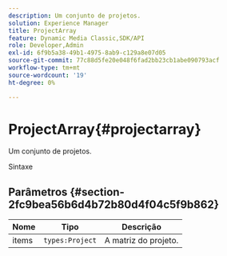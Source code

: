 ```yaml
---
description: Um conjunto de projetos.
solution: Experience Manager
title: ProjectArray
feature: Dynamic Media Classic,SDK/API
role: Developer,Admin
exl-id: 6f9b5a38-49b1-4975-8ab9-c129a8e07d05
source-git-commit: 77c88d5fe20e048f6fad2bb23cb1abe090793acf
workflow-type: tm+mt
source-wordcount: '19'
ht-degree: 0%

---
```


# ProjectArray{#projectarray}

Um conjunto de projetos.

Sintaxe

## Parâmetros {#section-2fc9bea56b6d4b72b80d4f04c5f9b862}

| Nome | Tipo | Descrição |
|---|---|---|
| items | `types:Project` | A matriz do projeto. |
